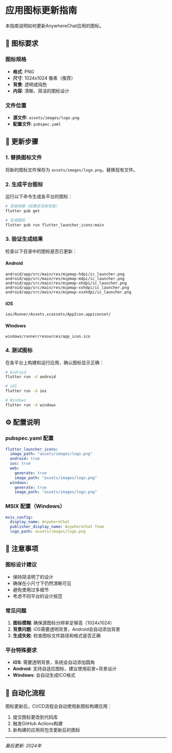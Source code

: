 # 应用图标更新指南

本指南说明如何更新AnywhereChat应用的图标。

## 📱 图标要求

### 图标规格
- **格式**: PNG
- **尺寸**: 1024x1024 像素（推荐）
- **背景**: 透明或纯色
- **内容**: 清晰、简洁的图标设计

### 文件位置
- **源文件**: `assets/images/logo.png`
- **配置文件**: `pubspec.yaml`

## 🔧 更新步骤

### 1. 替换图标文件
将新的图标文件保存为 `assets/images/logo.png`，替换现有文件。

### 2. 生成平台图标
运行以下命令生成各平台的图标：

```bash
# 安装依赖（如果还没有安装）
flutter pub get

# 生成图标
flutter pub run flutter_launcher_icons:main
```

### 3. 验证生成结果
检查以下目录中的图标是否已更新：

#### Android
```
android/app/src/main/res/mipmap-hdpi/ic_launcher.png
android/app/src/main/res/mipmap-mdpi/ic_launcher.png
android/app/src/main/res/mipmap-xhdpi/ic_launcher.png
android/app/src/main/res/mipmap-xxhdpi/ic_launcher.png
android/app/src/main/res/mipmap-xxxhdpi/ic_launcher.png
```

#### iOS
```
ios/Runner/Assets.xcassets/AppIcon.appiconset/
```

#### Windows
```
windows/runner/resources/app_icon.ico
```

### 4. 测试图标
在各平台上构建和运行应用，确认图标显示正确：

```bash
# Android
flutter run -d android

# iOS
flutter run -d ios

# Windows
flutter run -d windows
```

## ⚙️ 配置说明

### pubspec.yaml 配置
```yaml
flutter_launcher_icons:
  image_path: "assets/images/logo.png"
  android: true
  ios: true
  web:
    generate: true
    image_path: "assets/images/logo.png"
  windows:
    generate: true
    image_path: "assets/images/logo.png"
```

### MSIX 配置（Windows）
```yaml
msix_config:
  display_name: AnywhereChat
  publisher_display_name: AnywhereChat Team
  logo_path: assets/images/logo.png
```

## 🚨 注意事项

### 图标设计建议
- 保持简洁明了的设计
- 确保在小尺寸下仍然清晰可见
- 避免使用过多细节
- 考虑不同平台的设计规范

### 常见问题
1. **图标模糊**: 确保源图标分辨率足够高（1024x1024）
2. **背景问题**: iOS需要透明背景，Android会自动添加背景
3. **生成失败**: 检查图标文件路径和格式是否正确

### 平台特殊要求
- **iOS**: 需要透明背景，系统会自动添加圆角
- **Android**: 支持自适应图标，建议使用前景+背景设计
- **Windows**: 会自动生成ICO格式

## 🔄 自动化流程

图标更新后，CI/CD流程会自动使用新图标构建应用：

1. 提交图标更改到代码库
2. 触发GitHub Actions构建
3. 新构建的应用将包含更新后的图标

---

*最后更新: 2024年*
